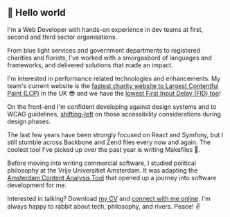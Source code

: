 ## 👋 Hello world

I'm a Web Developer with hands-on experience in dev teams at first, second and third sector organisations.

From blue light services and government departments to registered charities and florists, I've worked with a smorgasbord of languages and frameworks, and delivered solutions that made an impact.

I'm interested in performance related technologies and enhancements. My team's current website is the [fastest charity website to Largest Contentful Paint (LCP)](https://github.com/devmegan/portfolio/blob/main/src/assets/doc/salience-report.pdf?raw=true) in the UK 😎 and we have the [lowest First Input Delay (FID) too](https://github.com/devmegan/portfolio/blob/main/src/assets/doc/salience-report.pdf?raw=true)!

On the front-end I'm confident developing against design systems and to WCAG guidelines, [shifting-left](https://www.deque.com/shift-left-testing-solutions/) on those accessibility considerations during design phases.

The last few years have been strongly focused on React and Symfony, but I still stumble across Backbone and Zend files every now and again. The coolest tool I've picked up over the past year is writing Makefiles 🧙.

Before moving into writing commercial software, I studied political philosophy at the Vrije Universitiet Amsterdam. It was adapting the [Amsterdam Content Analysis Tool](https://github.com/amcat) that opened up a journey into software development for me.

Interested in talking? Download [my CV](https://github.com/devmegan/portfolio/blob/main/src/assets/doc/megan-molloy-cv.pdf?raw=true) and [connect with me online](https://www.linkedin.com/in/devmegan/). I'm always happy to rabbit about tech, philosophy, and rivers. Peace! ✌️